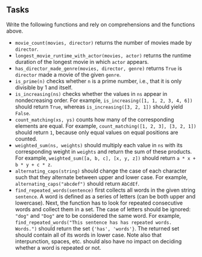 ## Tasks

Write the following functions and rely on comprehensions and the functions above.

* `movie_count(movies, director)` returns the number of movies made by `director`.
* `longest_movie_runtime_with_actor(movies, actor)` returns the runtime duration of the longest movie in which `actor` appears.
* `has_director_made_genre(movies, director, genre)` returns `True` is `director` made a movie of the given `genre`.
* `is_prime(n)` checks whether `n` is a prime number, i.e., that it is only divisible by 1 and itself.
* `is_increasing(ns)` checks whether the values in `ns` appear in nondecreasing order.
  For example, `is_increasing([1, 1, 2, 3, 4, 6])` should return `True`, whereas `is_increasing([3, 2, 1])` should yield `False`.
* `count_matching(xs, ys)` counts how many of the corresponding elements are equal.
  For example, `count_matching([1, 2, 3], [3, 2, 1])` should return `1`, because only equal values on equal positions are counted.
* `weighted_sum(ns, weights)` should multiply each value in `ns` with its corresponding weight in `weights` and return the sum of these products.
  For example, `weighted_sum([a, b, c], [x, y, z])` should return `a * x + b * y + c * z`.
* `alternating_caps(string)` should change the case of each character such that they alternate between upper and lower case.
  For example, `alternating_caps("abcdef")` should return `AbCdEf`.
* `find_repeated_words(sentence)` first collects all words in the given string `sentence`.
  A word is defined as a series of letters (can be both upper and lowercase).
  Next, the function has to look for repeated consecutive words and collect them in a set.
  The case of letters should be ignored: `"dog"` and `"Dog"` are to be considered the same word.
  For example, `find_repeated_words("This sentence has has repeated words.   Words.")` should return the set `{'has', 'words'}`.
  The returned set should contain all of its words in lower case.
  Note also that interpunction, spaces, etc. should also have no impact on deciding whether a word is repeated or not.
